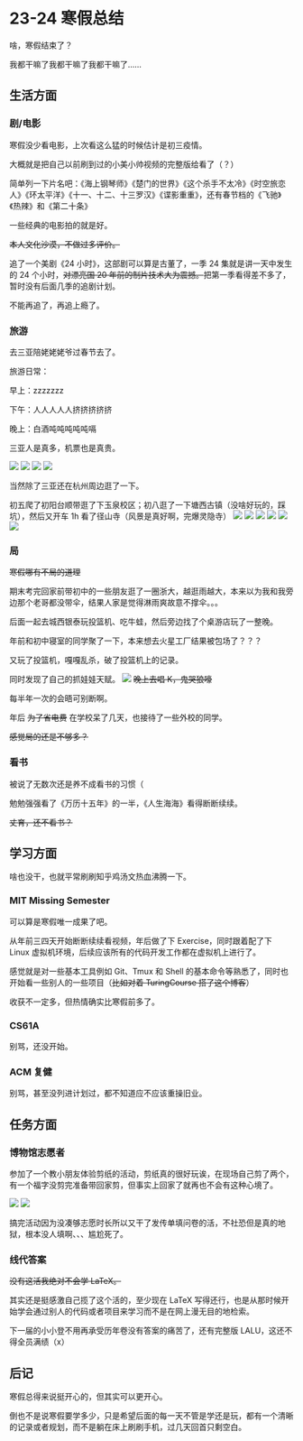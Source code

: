 # 23-24 寒假总结

啥，寒假结束了？

我都干嘛了我都干嘛了我都干嘛了……

## 生活方面

### 剧/电影

寒假没少看电影，上次看这么猛的时候估计是初三疫情。

大概就是把自己以前刷到过的小美小帅视频的完整版给看了（？）

简单列一下片名吧：《海上钢琴师》《楚门的世界》《这个杀手不太冷》《时空旅恋人》《环太平洋》《十一、十二、十三罗汉》《谍影重重》，还有春节档的《飞驰》《热辣》和《第二十条》

一些经典的电影拍的就是好。

~~本人文化沙漠，不做过多评价。~~

追了一个美剧《24 小时》，这部剧可以算是古董了，一季 24 集就是讲一天中发生的 24 个小时，~~对漂亮国 20 年前的制片技术大为震撼。~~把第一季看得差不多了，暂时没有后面几季的追剧计划。

不能再追了，再追上瘾了。

### 旅游
去三亚陪姥姥姥爷过春节去了。

旅游日常：

早上：zzzzzzz

下午：人人人人人挤挤挤挤挤

晚上：白酒吨吨吨吨吨嗝

三亚人是真多，机票也是真贵。

![](https://github.com/Clovers2333/picx-images-hosting/raw/master/mmexport1707798284195.1aoq7fumpj.webp)
![](https://github.com/Clovers2333/picx-images-hosting/raw/master/IMG_20240212_112358.4qr1zj49ko.webp)
![](https://github.com/Clovers2333/picx-images-hosting/raw/master/IMG_20240211_131832.4g486dp1ej.webp)
![](https://github.com/Clovers2333/picx-images-hosting/raw/master/IMG_20240209_091726.4uanx8xc8u.webp)


当然除了三亚还在杭州周边逛了一下。

初五爬了初阳台顺带逛了下玉泉校区；初八逛了一下塘西古镇（没啥好玩的，踩坑），然后又开车 1h 看了径山寺（风景是真好啊，完爆灵隐寺）
![](https://github.com/Clovers2333/picx-images-hosting/raw/master/IMG_20240214_115033.41xsfigqmo.webp)
![](https://github.com/Clovers2333/picx-images-hosting/raw/master/IMG_20240214_115655.4uanx8xcdi.webp)
![](https://github.com/Clovers2333/picx-images-hosting/raw/master/IMG_20240217_103300.839rtwku13.webp)
![](https://github.com/Clovers2333/picx-images-hosting/raw/master/IMG_20240217_143531.3go4t7mafs.webp)
![](https://github.com/Clovers2333/picx-images-hosting/raw/master/IMG_20240217_135955.1e8c55npd5.webp)
![](https://github.com/Clovers2333/picx-images-hosting/raw/master/IMG_20240217_143328.8dwln2027y.webp)


### 局
~~寒假哪有不局的道理~~

期末考完回家前带初中的一些朋友逛了一圈浙大，越逛雨越大，本来以为我和我旁边那个老哥都没带伞，结果人家是觉得淋雨爽故意不撑伞。。。

后面一起去城西银泰玩投篮机、吃牛蛙，然后旁边找了个桌游店玩了一整晚。

年前和初中寝室的同学聚了一下，本来想去火星工厂结果被包场了？？？

又玩了投篮机，嘎嘎乱杀，破了投篮机上的记录。

同时发现了自己的抓娃娃天赋。
![](https://github.com/Clovers2333/picx-images-hosting/raw/master/IMG_20240201_200135.5j3xh9kv8x.webp)
~~晚上去唱 K，鬼哭狼嚎~~

每半年一次的会晤可别断啊。

年后 ~~为了省电费~~ 在学校呆了几天，也接待了一些外校的同学。

~~感觉局的还是不够多？~~

### 看书
被说了无数次还是养不成看书的习惯（

勉勉强强看了《万历十五年》的一半，《人生海海》看得断断续续。

~~丈育，还不看书？~~

## 学习方面
啥也没干，也就平常刷刷知乎鸡汤文热血沸腾一下。

### MIT Missing Semester
可以算是寒假唯一成果了吧。

从年前三四天开始断断续续看视频，年后做了下 Exercise，同时跟着配了下 Linux 虚拟机环境，后续应该所有的代码开发工作都在虚拟机上进行了。

感觉就是对一些基本工具例如 Git、Tmux 和 Shell 的基本命令等熟悉了，同时也开始看一些别人的一些项目（~~比如对着 TuringCourse 搭了这个博客~~）

收获不一定多，但热情确实比寒假前多了。

### CS61A
别骂，还没开始。

### ACM 复健
别骂，甚至没列进计划过，都不知道应不应该重操旧业。

## 任务方面

### 博物馆志愿者
参加了一个教小朋友体验剪纸的活动，剪纸真的很好玩诶，在现场自己剪了两个，有一个福字没剪完准备带回家剪，但事实上回家了就再也不会有这种心境了。

![](https://github.com/Clovers2333/picx-images-hosting/raw/master/IMG_20240121_101046.51dvsojhmh.webp)
![](https://github.com/Clovers2333/picx-images-hosting/raw/master/IMG_20240121_144407.1lbk0l9ul7.webp)

搞完活动因为没凑够志愿时长所以又干了发传单填问卷的活，不社恐但是真的地狱，根本没人填啊、、、尴尬死了。

### 线代答案
~~没有这活我绝对不会学 LaTeX。~~

其实还是挺感激自己揽了这个活的，至少现在 LaTeX 写得还行，也是从那时候开始学会通过别人的代码或者项目来学习而不是在网上漫无目的地检索。

下一届的小小登不用再承受历年卷没有答案的痛苦了，还有完整版 LALU，这还不得全员满绩（x）

## 后记
寒假总得来说挺开心的，但其实可以更开心。

倒也不是说寒假要学多少，只是希望后面的每一天不管是学还是玩，都有一个清晰的记录或者规划，而不是躺在床上刷刷手机，过几天回首只剩空白。
